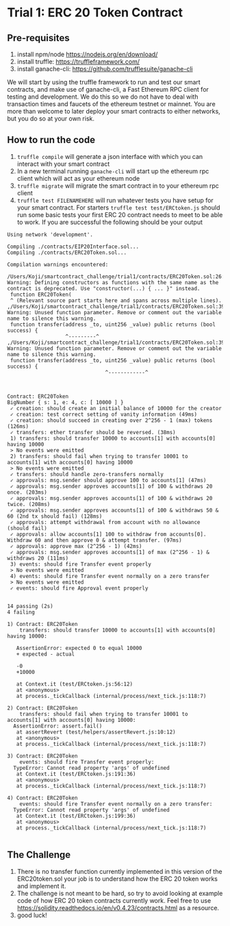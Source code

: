 # Trial 1: ERC 20 Token Contract
## Pre-requisites
   1. install npm/node https://nodejs.org/en/download/
   2. install truffle: https://truffleframework.com/
   3. install ganache-cli: https://github.com/trufflesuite/ganache-cli


We will start by using the truffle framework to run and test our smart contracts, and make use of ganache-cli, a Fast Ethereum RPC client for testing and development. We do this so we do not have to deal with transaction times and faucets of the ethereum testnet or mainnet. You are more than welcome to later deploy your smart contracts to either networks, but you do so at your own risk.

## How to run the code
   1. ```truffle compile``` will generate a json interface with which you can interact with your smart contract
   2. In a new terminal running ```ganache-cli``` will start up the ethereum rpc client which will act as your ethereum node
   3. ```truffle migrate``` will migrate the smart contract in to your ethereum rpc client
   4. ```truffle test FILENAMEHERE``` will run whatever tests you have setup for your smart contract. For starters ```truffle test test/ERCtoken.js``` should run some basic tests your first ERC 20 contract needs to meet to be able to work. If you are successful the following should be your output
   ```
   Using network 'development'.

Compiling ./contracts/EIP20Interface.sol...
Compiling ./contracts/ERC20Token.sol...

Compilation warnings encountered:

/Users/Koji/smartcontract_challenge/trial1/contracts/ERC20Token.sol:26:5: Warning: Defining constructors as functions with the same name as the contract is deprecated. Use "constructor(...) { ... }" instead.
    function ERC20Token(
    ^ (Relevant source part starts here and spans across multiple lines).
,/Users/Koji/smartcontract_challenge/trial1/contracts/ERC20Token.sol:39:23: Warning: Unused function parameter. Remove or comment out the variable name to silence this warning.
    function transfer(address _to, uint256 _value) public returns (bool success) {
                      ^---------^
,/Users/Koji/smartcontract_challenge/trial1/contracts/ERC20Token.sol:39:36: Warning: Unused function parameter. Remove or comment out the variable name to silence this warning.
    function transfer(address _to, uint256 _value) public returns (bool success) {
                                   ^------------^



  Contract: ERC20Token
BigNumber { s: 1, e: 4, c: [ 10000 ] }
    ✓ creation: should create an initial balance of 10000 for the creator
    ✓ creation: test correct setting of vanity information (49ms)
    ✓ creation: should succeed in creating over 2^256 - 1 (max) tokens (126ms)
    ✓ transfers: ether transfer should be reversed. (38ms)
    1) transfers: should transfer 10000 to accounts[1] with accounts[0] having 10000
    > No events were emitted
    2) transfers: should fail when trying to transfer 10001 to accounts[1] with accounts[0] having 10000
    > No events were emitted
    ✓ transfers: should handle zero-transfers normally
    ✓ approvals: msg.sender should approve 100 to accounts[1] (47ms)
    ✓ approvals: msg.sender approves accounts[1] of 100 & withdraws 20 once. (203ms)
    ✓ approvals: msg.sender approves accounts[1] of 100 & withdraws 20 twice. (208ms)
    ✓ approvals: msg.sender approves accounts[1] of 100 & withdraws 50 & 60 (2nd tx should fail) (128ms)
    ✓ approvals: attempt withdrawal from account with no allowance (should fail)
    ✓ approvals: allow accounts[1] 100 to withdraw from accounts[0]. Withdraw 60 and then approve 0 & attempt transfer. (97ms)
    ✓ approvals: approve max (2^256 - 1) (42ms)
    ✓ approvals: msg.sender approves accounts[1] of max (2^256 - 1) & withdraws 20 (111ms)
    3) events: should fire Transfer event properly
    > No events were emitted
    4) events: should fire Transfer event normally on a zero transfer
    > No events were emitted
    ✓ events: should fire Approval event properly


  14 passing (2s)
  4 failing

  1) Contract: ERC20Token
       transfers: should transfer 10000 to accounts[1] with accounts[0] having 10000:

      AssertionError: expected 0 to equal 10000
      + expected - actual

      -0
      +10000
      
      at Context.it (test/ERCtoken.js:56:12)
      at <anonymous>
      at process._tickCallback (internal/process/next_tick.js:118:7)

  2) Contract: ERC20Token
       transfers: should fail when trying to transfer 10001 to accounts[1] with accounts[0] having 10000:
     AssertionError: assert.fail()
      at assertRevert (test/helpers/assertRevert.js:10:12)
      at <anonymous>
      at process._tickCallback (internal/process/next_tick.js:118:7)

  3) Contract: ERC20Token
       events: should fire Transfer event properly:
     TypeError: Cannot read property 'args' of undefined
      at Context.it (test/ERCtoken.js:191:36)
      at <anonymous>
      at process._tickCallback (internal/process/next_tick.js:118:7)

  4) Contract: ERC20Token
       events: should fire Transfer event normally on a zero transfer:
     TypeError: Cannot read property 'args' of undefined
      at Context.it (test/ERCtoken.js:199:36)
      at <anonymous>
      at process._tickCallback (internal/process/next_tick.js:118:7)


   ```
 
## The Challenge

   1. There is no transfer function currently implemented in this version of the ERC20token.sol your job is to understand how the ERC 20 token works and implement it. 
   2. The challenge is not meant to be hard, so try to avoid looking at example code of how ERC 20 token contracts currently work. Feel free to use https://solidity.readthedocs.io/en/v0.4.23/contracts.html as a resource.
   3. good luck!


